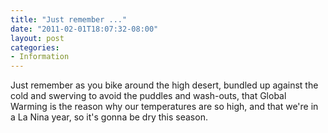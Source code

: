 ```yaml
---
title: "Just remember ..."
date: "2011-02-01T18:07:32-08:00"
layout: post
categories:
- Information
---
```


Just remember as you bike around the high desert, bundled up against the cold and swerving to avoid the puddles and wash-outs, that Global Warming is the reason why our temperatures are so high, and that we're in a La Nina year, so it's gonna be dry this season.
